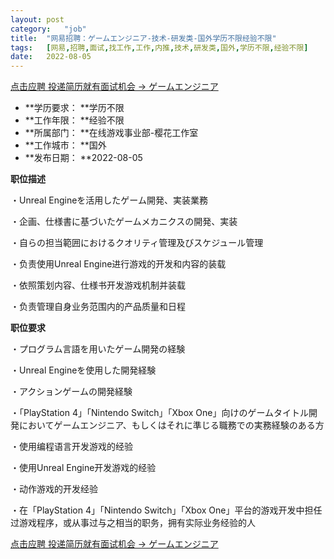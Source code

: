 ```yaml
---
layout:	post
category:	"job"
title:	"网易招聘：ゲームエンジニア-技术-研发类-国外学历不限经验不限"
tags:	[网易,招聘,面试,找工作,工作,内推,技术,研发类,国外,学历不限,经验不限]
date:	2022-08-05
---
```


[点击应聘 投递简历就有面试机会 ->  ゲームエンジニア](http://mobile.bole.netease.com/bole/boleDetail?id=37189&employeeId=346f03c3cda5f04c&key=all)



- **学历要求： **学历不限
- **工作年限： **经验不限
- **所属部门： **在线游戏事业部-樱花工作室
- **工作城市： **国外
- **发布日期： **2022-08-05



**职位描述**

・Unreal Engineを活用したゲーム開発、実装業務

・企画、仕様書に基づいたゲームメカニクスの開発、実装

・自らの担当範囲におけるクオリティ管理及びスケジュール管理



・负责使用Unreal Engine进行游戏的开发和内容的装载

・依照策划内容、仕様书开发游戏机制并装载

・负责管理自身业务范围内的产品质量和日程



**职位要求**

・プログラム言語を用いたゲーム開発の経験

・Unreal Engineを使用した開発経験

・アクションゲームの開発経験

・「PlayStation 4」「Nintendo Switch」「Xbox One」向けのゲームタイトル開発においてゲームエンジニア、もしくはそれに準じる職務での実務経験のある方



・使用编程语言开发游戏的经验

・使用Unreal Engine开发游戏的经验

・动作游戏的开发经验

・在「PlayStation 4」「Nintendo Switch」「Xbox One」平台的游戏开发中担任过游戏程序，或从事过与之相当的职务，拥有实际业务经验的人 



[点击应聘 投递简历就有面试机会 ->  ゲームエンジニア](http://mobile.bole.netease.com/bole/boleDetail?id=37189&employeeId=346f03c3cda5f04c&key=all)